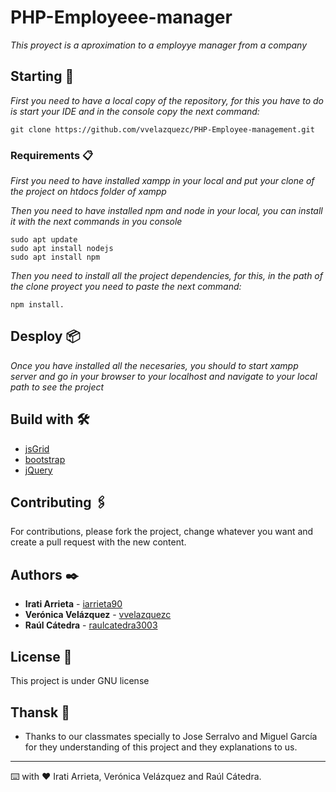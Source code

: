 # PHP-Employeee-manager

_This proyect is a aproximation to a employye manager from a company_

## Starting 🚀

_First you need to have a local copy of the repository, for this you have to do is start your IDE and in the console copy the next command:_

```
git clone https://github.com/vvelazquezc/PHP-Employee-management.git
```

### Requirements 📋

_First you need to have installed xampp in your local and put your clone of the project on htdocs folder of xampp_

_Then you need to have installed npm and node in your local, you can install it with the next commands in you console_

```
sudo apt update
sudo apt install nodejs
sudo apt install npm
```

_Then you need to install all the project dependencies, for this, in the path of the clone proyect you need to paste the next command:_

```
npm install.
```

## Desploy 📦

_Once you have installed all the necesaries, you should to start xampp server and go in your browser to your localhost and navigate to your local path to see the project_

## Build with 🛠️

- [jsGrid](http://js-grid.com/)
- [bootstrap](https://getbootstrap.com/docs/5.0/getting-started/introduction/)
- [jQuery](https://jquery.com/)

## Contributing 🖇️

For contributions, please fork the project, change whatever you want and create a pull request with the new content.

## Authors ✒️

- **Irati Arrieta** - [iarrieta90](https://github.com/iarrieta90)
- **Verónica Velázquez** - [vvelazquezc](https://github.com/vvelazquezc)
- **Raúl Cátedra** - [raulcatedra3003](https://github.com/RaulCatedra3003)

## License 📄

This project is under GNU license

## Thansk 🎁

- Thanks to our classmates specially to Jose Serralvo and Miguel García for they understanding of this project and they explanations to us.

---

⌨️ with ❤️ Irati Arrieta, Verónica Velázquez and Raúl Cátedra.

